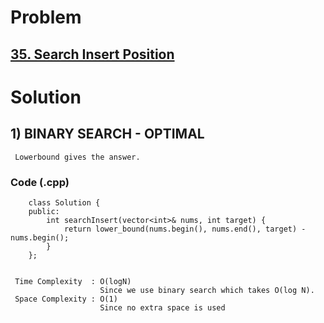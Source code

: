 # Problem

## [35. Search Insert Position](https://leetcode.com/problems/search-insert-position/)


# Solution 

## 1) BINARY SEARCH - OPTIMAL
 
     Lowerbound gives the answer.
        
       
   ### Code (.cpp)
   
        class Solution {
        public:
            int searchInsert(vector<int>& nums, int target) {
                return lower_bound(nums.begin(), nums.end(), target) - nums.begin();
            }
        };
     
     
     Time Complexity  : O(logN) 
                        Since we use binary search which takes O(log N).
     Space Complexity : O(1)
                        Since no extra space is used
        
